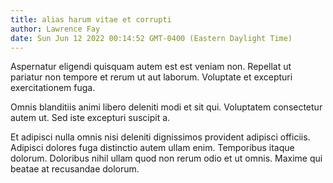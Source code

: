 ```yaml
---
title: alias harum vitae et corrupti
author: Lawrence Fay
date: Sun Jun 12 2022 00:14:52 GMT-0400 (Eastern Daylight Time)
---
```

Aspernatur eligendi quisquam autem est est veniam non. Repellat ut pariatur non tempore et rerum ut aut laborum. Voluptate et excepturi exercitationem fuga.

 Omnis blanditiis animi libero deleniti modi et sit qui. Voluptatem consectetur autem ut. Sed iste excepturi suscipit a.

 Et adipisci nulla omnis nisi deleniti dignissimos provident adipisci officiis. Adipisci dolores fuga distinctio autem ullam enim. Temporibus itaque dolorum. Doloribus nihil ullam quod non rerum odio et ut omnis. Maxime qui beatae at recusandae dolorum.